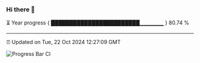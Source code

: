 ### Hi there 👋

⏳ Year progress { ████████████████████████▁▁▁▁▁▁ } 80.74 %

---

⏰ Updated on Tue, 22 Oct 2024 12:27:09 GMT

![Progress Bar CI](https://github.com/liununu/liununu/workflows/Progress%20Bar%20CI/badge.svg)

